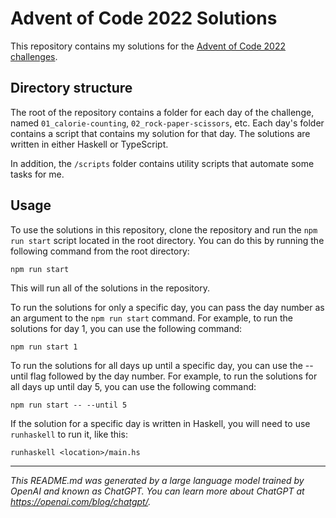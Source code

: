 # Advent of Code 2022 Solutions

This repository contains my solutions for the [Advent of Code 2022 challenges](https://adventofcode.com/2022).

## Directory structure

The root of the repository contains a folder for each day of the challenge, named `01_calorie-counting`, `02_rock-paper-scissors`, etc. Each day's folder contains a script that contains my solution for that day. The solutions are written in either Haskell or TypeScript.

In addition, the `/scripts` folder contains utility scripts that automate some tasks for me.

## Usage

To use the solutions in this repository, clone the repository and run the `npm run start` script located in the root directory. You can do this by running the following command from the root directory:

```
npm run start
```

This will run all of the solutions in the repository.

To run the solutions for only a specific day, you can pass the day number as an argument to the `npm run start` command. For example, to run the solutions for day 1, you can use the following command:

```
npm run start 1
```

To run the solutions for all days up until a specific day, you can use the --until flag followed by the day number. For example, to run the solutions for all days up until day 5, you can use the following command:

```
npm run start -- --until 5
```

If the solution for a specific day is written in Haskell, you will need to use `runhaskell` to run it, like this:

```
runhaskell <location>/main.hs
```

---

*This README.md was generated by a large language model trained by OpenAI and known as ChatGPT. You can learn more about ChatGPT at https://openai.com/blog/chatgpt/.*
